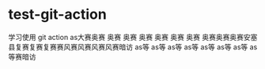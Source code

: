 # test-git-action

学习使用 git action
as大赛奥赛
奥赛
奥赛
奥赛
奥赛
奥赛
奥赛
奥赛奥赛奥赛安塞县复赛复赛复赛赛风赛风赛风赛风赛暗访
as等
as等
as等
as等
as等
as等
as等
as等赛暗访

